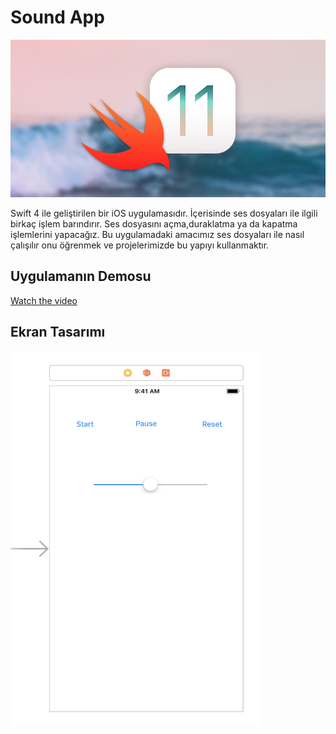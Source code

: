 # Sound App

![Screenshot](swift.jpg)

Swift 4 ile geliştirilen bir iOS uygulamasıdır. İçerisinde ses dosyaları ile ilgili birkaç işlem barındırır.
Ses dosyasını açma,duraklatma ya da kapatma işlemlerini yapacağız. Bu uygulamadaki amacımız ses dosyaları ile nasıl
çalışılır onu öğrenmek ve projelerimizde bu yapıyı kullanmaktır.

## Uygulamanın Demosu

[Watch the video](https://github.com/halilozel1903/SoundApp/blob/master/sound1.mp4)

## Ekran Tasarımı

<img width="400" height="600" src = "pic1.png" >


